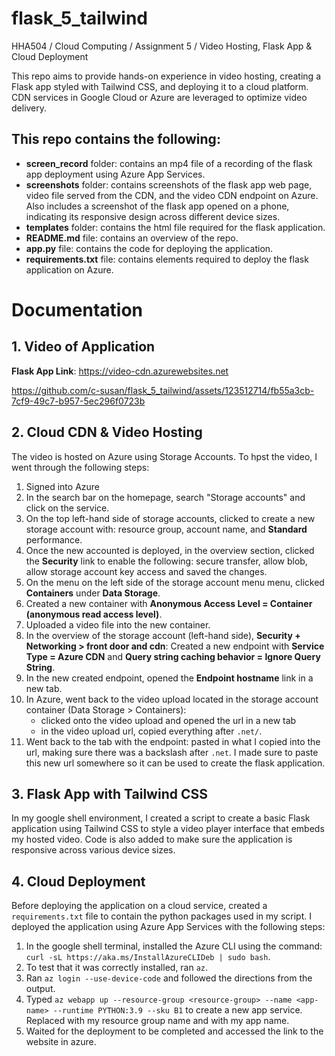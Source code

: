 # flask_5_tailwind
HHA504 / Cloud Computing / Assignment 5 / Video Hosting, Flask App &amp; Cloud Deployment

This repo aims to provide hands-on experience in video hosting, creating a Flask app styled with Tailwind CSS, and deploying it to a cloud platform. CDN services in Google Cloud or Azure are leveraged to optimize video delivery. 

## This repo contains the following: 
+ **screen_record** folder: contains an mp4 file of a recording of the flask app deployment using Azure App Services.
+ **screenshots** folder: contains screenshots of the flask app web page, video file served from the CDN, and the video CDN endpoint on Azure. Also includes a screenshot of the flask app opened on a phone, indicating its responsive design across different device sizes. 
+ **templates** folder: contains the html file required for the flask application.
+ **README.md** file: contains an overview of the repo.
+ **app.py** file: contains the code for deploying the application.
+ **requirements.txt** file: contains elements required to deploy the flask application on Azure.

# Documentation 
## 1. Video of Application
**Flask App Link**: https://video-cdn.azurewebsites.net 

https://github.com/c-susan/flask_5_tailwind/assets/123512714/fb55a3cb-7cf9-49c7-b957-5ec296f0723b

## 2. Cloud CDN & Video Hosting
The video is hosted on Azure using Storage Accounts. To hpst the video, I went through the following steps: 
1. Signed into Azure 
2. In the search bar on the homepage, search "Storage accounts" and click on the service. 
3. On the top left-hand side of storage accounts, clicked to create a new storage account with: resource group, account name, and **Standard** performance. 
4. Once the new accounted is deployed, in the overview section, clicked the **Security** link to enable the following: secure transfer, allow blob, allow storage account key access and saved the changes. 
6. On the menu on the left side of the storage account menu menu, clicked **Containers** under **Data Storage**. 
7. Created a new container with **Anonymous Access Level = Container (anonymous read access level)**. 
8. Uploaded a video file into the new container. 
9. In the overview of the storage account (left-hand side), **Security + Networking > front door and cdn**: Created a new endpoint with **Service Type = Azure CDN** and **Query string caching behavior = Ignore Query String**. 
10. In the new created endpoint, opened the **Endpoint hostname** link in a new tab. 
11. In Azure, went back to the video upload located in the storage account container (Data Storage > Containers):
      +  clicked onto the video upload and opened the url in a new tab
      +  in the video upload url, copied everything after ```.net/```. 
12. Went back to the tab with the endpoint: pasted in what I copied into the url, making sure there was a backslash after ```.net```. I made sure to paste this new url somewhere so it can be used to create the flask application.

## 3. Flask App with Tailwind CSS
In my google shell environment, I created a script to create a basic Flask application using Tailwind CSS to style a video player interface that embeds my hosted video. Code is also added to make sure the application is responsive across various device sizes. 

## 4. Cloud Deployment
Before deploying the application on a cloud service, created a ```requirements.txt``` file to contain the python packages used in my script. I deployed the application using Azure App Services with the following steps: 
1. In the google shell terminal, installed the Azure CLI using the command: ```curl -sL https://aka.ms/InstallAzureCLIDeb | sudo bash```.
2. To test that it was correctly installed, ran ```az```.
3. Ran ```az login --use-device-code``` and followed the directions from the output.
4. Typed ```az webapp up --resource-group <resource-group> --name <app-name> --runtime PYTHON:3.9 --sku B1``` to create a new app service. Replaced <resource-group> with my resource group name and <app-name> with my app name.
5. Waited for the deployment to be completed and accessed the link to the website in azure. 





